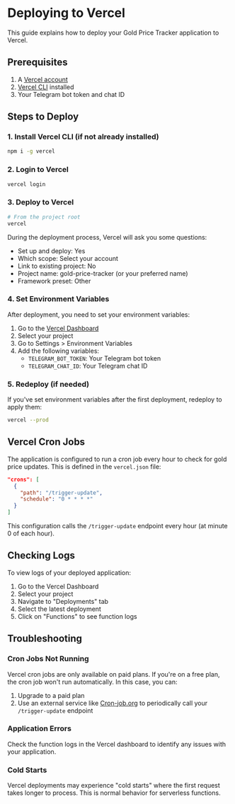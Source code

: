 # Deploying to Vercel

This guide explains how to deploy your Gold Price Tracker application to Vercel.

## Prerequisites

1. A [Vercel account](https://vercel.com/signup)
2. [Vercel CLI](https://vercel.com/download) installed
3. Your Telegram bot token and chat ID

## Steps to Deploy

### 1. Install Vercel CLI (if not already installed)

```bash
npm i -g vercel
```

### 2. Login to Vercel

```bash
vercel login
```

### 3. Deploy to Vercel

```bash
# From the project root
vercel
```

During the deployment process, Vercel will ask you some questions:
- Set up and deploy: Yes
- Which scope: Select your account
- Link to existing project: No
- Project name: gold-price-tracker (or your preferred name)
- Framework preset: Other

### 4. Set Environment Variables

After deployment, you need to set your environment variables:

1. Go to the [Vercel Dashboard](https://vercel.com/dashboard)
2. Select your project
3. Go to Settings > Environment Variables
4. Add the following variables:
   - `TELEGRAM_BOT_TOKEN`: Your Telegram bot token
   - `TELEGRAM_CHAT_ID`: Your Telegram chat ID

### 5. Redeploy (if needed)

If you've set environment variables after the first deployment, redeploy to apply them:

```bash
vercel --prod
```

## Vercel Cron Jobs

The application is configured to run a cron job every hour to check for gold price updates. This is defined in the `vercel.json` file:

```json
"crons": [
  {
    "path": "/trigger-update",
    "schedule": "0 * * * *"
  }
]
```

This configuration calls the `/trigger-update` endpoint every hour (at minute 0 of each hour).

## Checking Logs

To view logs of your deployed application:

1. Go to the Vercel Dashboard
2. Select your project
3. Navigate to "Deployments" tab
4. Select the latest deployment
5. Click on "Functions" to see function logs

## Troubleshooting

### Cron Jobs Not Running

Vercel cron jobs are only available on paid plans. If you're on a free plan, the cron job won't run automatically. In this case, you can:

1. Upgrade to a paid plan
2. Use an external service like [Cron-job.org](https://cron-job.org/) to periodically call your `/trigger-update` endpoint

### Application Errors

Check the function logs in the Vercel dashboard to identify any issues with your application.

### Cold Starts

Vercel deployments may experience "cold starts" where the first request takes longer to process. This is normal behavior for serverless functions. 